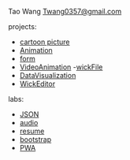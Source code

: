 Tao Wang Twang0357@gmail.com

projects:
- [cartoon picture](projects/cartoon/index.html)
- [Animation](projects/Animation/index.html)
- [form](projects/Form/index.html)
- [VideoAnimation](projects/VideoAnimation/VideoAnimation.html) -[wickFile](projects/VideoAnimation/VideoAnimation5-17-2024_15-41-49.wick)
- [DataVisualization](projects/DataVisualization/index.html)
- [WickEditor](projects/WickEditor/WickEditor.html)
 
labs:
- [JSON](labs/json/index.html)
- [audio](labs/audio/index.html)
- [resume](labs/resume/index.html)
- [bootstrap](labs/bootstrap/index.html)
- [PWA](projects/PWA/index.html)
